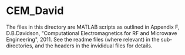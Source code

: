 # CEM_David
The files in this directory are MATLAB scripts as outlined in Appendix F,  D.B.Davidson, "Computational Electromagnetics for RF and Microwave Engineering", 2011. See the readme files (where relevant) in the sub-directories, and the headers in the invididual files for details. 
